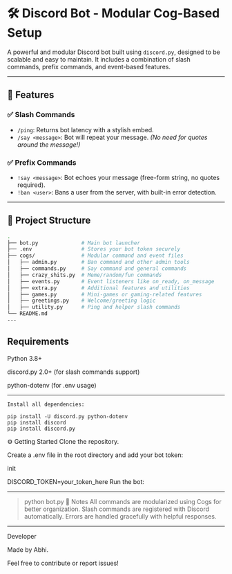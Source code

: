 # 🛠️ Discord Bot - Modular Cog-Based Setup

A powerful and modular Discord bot built using `discord.py`, designed to be scalable and easy to maintain. It includes a combination of slash commands, prefix commands, and event-based features.

---

## 🚀 Features

### ✅ Slash Commands
- `/ping`: Returns bot latency with a stylish embed.
- `/say <message>`: Bot will repeat your message. *(No need for quotes around the message!)*

### ✅ Prefix Commands
- `!say <message>`: Bot echoes your message (free-form string, no quotes required).
- `!ban <user>`: Bans a user from the server, with built-in error detection.

---

## 📁 Project Structure

```bash
.
├── bot.py              # Main bot launcher
├── .env                # Stores your bot token securely
├── cogs/               # Modular command and event files
│   ├── admin.py        # Ban command and other admin tools
│   ├── commands.py     # Say command and general commands
│   ├── crazy_shits.py  # Meme/random/fun commands
│   ├── events.py       # Event listeners like on_ready, on_message
│   ├── extra.py        # Additional features and utilities
│   ├── games.py        # Mini-games or gaming-related features
│   ├── greetings.py    # Welcome/greeting logic
│   ├── utility.py      # Ping and helper slash commands
└── README.md
---
```

## Requirements
Python 3.8+

discord.py 2.0+ (for slash commands support)

python-dotenv (for .env usage)

-------

```
Install all dependencies:

pip install -U discord.py python-dotenv
pip install discord
pip install discord.py
```

⚙️ Getting Started
Clone the repository.

Create a .env file in the root directory and add your bot token:

init

DISCORD_TOKEN=your_token_here
Run the bot:


---
> python bot.py
>🧠 Notes
>All commands are modularized using Cogs for better organization.
>Slash commands are registered with Discord automatically.
>Errors are handled gracefully with helpful responses.

---
Developer

Made by Abhi.

Feel free to contribute or report issues!
